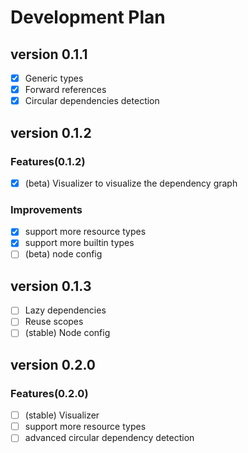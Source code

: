 # Development Plan

## version 0.1.1

- [x] Generic types
- [x] Forward references
- [x] Circular dependencies detection

## version 0.1.2

### Features(0.1.2)

- [x] (beta) Visualizer to visualize the dependency graph

### Improvements

- [x] support more resource types
- [x] support more builtin types
- [ ] (beta) node config

## version 0.1.3

- [ ] Lazy dependencies
- [ ] Reuse scopes
- [ ] (stable) Node config

## version 0.2.0

### Features(0.2.0)

- [ ] (stable) Visualizer
- [ ] support more resource types
- [ ] advanced circular dependency detection
